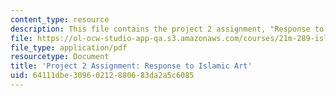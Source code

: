 ```yaml
---
content_type: resource
description: This file contains the project 2 assignment, "Response to Islamic Art."
file: https://ol-ocw-studio-app-qa.s3.amazonaws.com/courses/21m-289-islam-media-spring-2015/64111dbe30960212880683da2a5c6085_MIT21M_289S15_proj2.pdf
file_type: application/pdf
resourcetype: Document
title: 'Project 2 Assignment: Response to Islamic Art'
uid: 64111dbe-3096-0212-8806-83da2a5c6085
---
```

